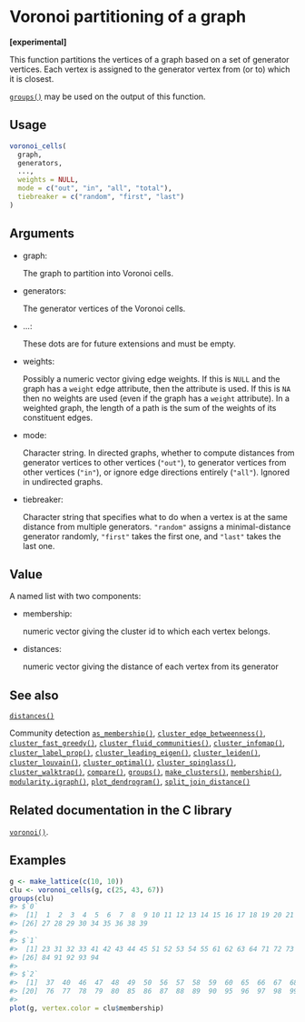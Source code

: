 # Voronoi partitioning of a graph

**\[experimental\]**

This function partitions the vertices of a graph based on a set of
generator vertices. Each vertex is assigned to the generator vertex from
(or to) which it is closest.

[`groups()`](https://r.igraph.org/reference/groups.md) may be used on
the output of this function.

## Usage

``` r
voronoi_cells(
  graph,
  generators,
  ...,
  weights = NULL,
  mode = c("out", "in", "all", "total"),
  tiebreaker = c("random", "first", "last")
)
```

## Arguments

- graph:

  The graph to partition into Voronoi cells.

- generators:

  The generator vertices of the Voronoi cells.

- ...:

  These dots are for future extensions and must be empty.

- weights:

  Possibly a numeric vector giving edge weights. If this is `NULL` and
  the graph has a `weight` edge attribute, then the attribute is used.
  If this is `NA` then no weights are used (even if the graph has a
  `weight` attribute). In a weighted graph, the length of a path is the
  sum of the weights of its constituent edges.

- mode:

  Character string. In directed graphs, whether to compute distances
  from generator vertices to other vertices (`"out"`), to generator
  vertices from other vertices (`"in"`), or ignore edge directions
  entirely (`"all"`). Ignored in undirected graphs.

- tiebreaker:

  Character string that specifies what to do when a vertex is at the
  same distance from multiple generators. `"random"` assigns a
  minimal-distance generator randomly, `"first"` takes the first one,
  and `"last"` takes the last one.

## Value

A named list with two components:

- membership:

  numeric vector giving the cluster id to which each vertex belongs.

- distances:

  numeric vector giving the distance of each vertex from its generator

## See also

[`distances()`](https://r.igraph.org/reference/distances.md)

Community detection
[`as_membership()`](https://r.igraph.org/reference/as_membership.md),
[`cluster_edge_betweenness()`](https://r.igraph.org/reference/cluster_edge_betweenness.md),
[`cluster_fast_greedy()`](https://r.igraph.org/reference/cluster_fast_greedy.md),
[`cluster_fluid_communities()`](https://r.igraph.org/reference/cluster_fluid_communities.md),
[`cluster_infomap()`](https://r.igraph.org/reference/cluster_infomap.md),
[`cluster_label_prop()`](https://r.igraph.org/reference/cluster_label_prop.md),
[`cluster_leading_eigen()`](https://r.igraph.org/reference/cluster_leading_eigen.md),
[`cluster_leiden()`](https://r.igraph.org/reference/cluster_leiden.md),
[`cluster_louvain()`](https://r.igraph.org/reference/cluster_louvain.md),
[`cluster_optimal()`](https://r.igraph.org/reference/cluster_optimal.md),
[`cluster_spinglass()`](https://r.igraph.org/reference/cluster_spinglass.md),
[`cluster_walktrap()`](https://r.igraph.org/reference/cluster_walktrap.md),
[`compare()`](https://r.igraph.org/reference/compare.md),
[`groups()`](https://r.igraph.org/reference/groups.md),
[`make_clusters()`](https://r.igraph.org/reference/make_clusters.md),
[`membership()`](https://r.igraph.org/reference/communities.md),
[`modularity.igraph()`](https://r.igraph.org/reference/modularity.igraph.md),
[`plot_dendrogram()`](https://r.igraph.org/reference/plot_dendrogram.communities.md),
[`split_join_distance()`](https://r.igraph.org/reference/split_join_distance.md)

## Related documentation in the C library

[`voronoi()`](https://igraph.org/c/html/latest/igraph-Structural.html#igraph_voronoi).

## Examples

``` r
g <- make_lattice(c(10, 10))
clu <- voronoi_cells(g, c(25, 43, 67))
groups(clu)
#> $`0`
#>  [1]  1  2  3  4  5  6  7  8  9 10 11 12 13 14 15 16 17 18 19 20 21 22 24 25 26
#> [26] 27 28 29 30 34 35 36 38 39
#> 
#> $`1`
#>  [1] 23 31 32 33 41 42 43 44 45 51 52 53 54 55 61 62 63 64 71 72 73 74 81 82 83
#> [26] 84 91 92 93 94
#> 
#> $`2`
#>  [1]  37  40  46  47  48  49  50  56  57  58  59  60  65  66  67  68  69  70  75
#> [20]  76  77  78  79  80  85  86  87  88  89  90  95  96  97  98  99 100
#> 
plot(g, vertex.color = clu$membership)

```
